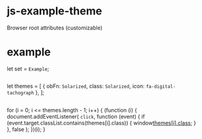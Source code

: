 # js-example-theme
Browser root attributes (customizable)

# example
let set = `Example`;

##
let themes = [
  { obFn: `Solarized`, class: `Solarized`, icon: `fa-digital-tachograph` },
];

##
for (i = 0; i <= themes.length - 1; i++) {
        (function (i) {
          document.addEventListener(
            `click`,
            function (event) {
              if (event.target.classList.contains(themes[i].class)) {
                window[themes[i].class]();
              }
            },
            false
          );
        })(i);
      }
